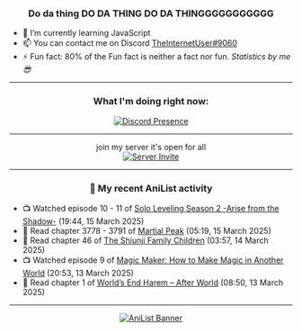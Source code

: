 <div align="center">

### Do da thing DO DA THING DO DA THINGGGGGGGGGGG
</div>

- 🌱 I’m currently learning JavaScript
- 📫 You can contact me on Discord [TheInternetUser#9060](https://discord.com/users/534117072796385300)
- ⚡ Fun fact: 80% of the Fun fact is neither a fact nor fun. _Statistics by me 😎_
<hr>

<div align="center">

### What I'm doing right now:
[![Discord Presence](https://lanyard.cnrad.dev/api/534117072796385300)](https://discord.com/users/534117072796385300)
<hr>

join my server it's open for all <br>
[![Server Invite](https://invidget.switchblade.xyz/bfYgVHxrSs)](https://discord.gg/bfYgVHxrSs)

<hr>
  
### 🌸 My recent AniList activity

</div>

<!-- ANILIST_ACTIVITY:start -->

-   📺 Watched episode 10 - 11 of [Solo Leveling Season 2 -Arise from the Shadow-](https://anilist.co/anime/176496) (19:44, 15 March 2025)
-   📖 Read chapter 3778 - 3791 of [Martial Peak](https://anilist.co/manga/104494) (05:19, 15 March 2025)
-   📖 Read chapter 46 of [The Shiunji Family Children](https://anilist.co/manga/144374) (03:57, 14 March 2025)
-   📺 Watched episode 9 of [Magic Maker: How to Make Magic in Another World](https://anilist.co/anime/179297) (20:53, 13 March 2025)
-   📖 Read chapter 1 of [World’s End Harem – After World](https://anilist.co/manga/133871) (08:50, 13 March 2025)

<!-- ANILIST_ACTIVITY:end -->
<hr>

<div align="center">

[![AniList Banner](https://img.anili.st/User/929966)](https://anilist.co/user/TheInternetUser)

<!-- ![Profile views](https://gpvc.arturio.dev/TheInternetUse7) Since 2023-01-09 -->
<br>


</div>
